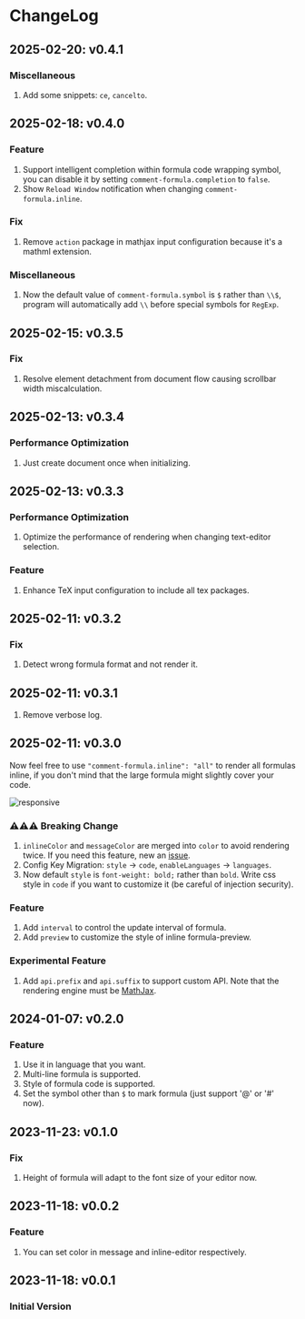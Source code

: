 # ChangeLog

## 2025-02-20: v0.4.1
### Miscellaneous
1. Add some snippets: `ce`, `cancelto`.

## 2025-02-18: v0.4.0
### Feature
1. Support intelligent completion within formula code wrapping symbol, you can disable it by setting `comment-formula.completion` to `false`.
2. Show `Reload Window` notification when changing `comment-formula.inline`.

### Fix
1. Remove `action` package in mathjax input configuration because it's a mathml extension.

### Miscellaneous
1. Now the default value of `comment-formula.symbol` is `$` rather than `\\$`, program will automatically add `\\` before special symbols for `RegExp`.

## 2025-02-15: v0.3.5
### Fix
1. Resolve element detachment from document flow causing scrollbar width miscalculation.

## 2025-02-13: v0.3.4
### Performance Optimization
1. Just create document once when initializing.

## 2025-02-13: v0.3.3
### Performance Optimization
1. Optimize the performance of rendering when changing text-editor selection.

### Feature
1. Enhance TeX input configuration to include all tex packages.

## 2025-02-11: v0.3.2
### Fix
1. Detect wrong formula format and not render it.

## 2025-02-11: v0.3.1
1. Remove verbose log.

## 2025-02-11: v0.3.0
Now feel free to use `"comment-formula.inline": "all"` to render all formulas inline, if you don't mind that the large formula might slightly cover your code.

![responsive](https://github.com/howcasperwhat/comment-formula/blob/main/res/responsive.gif)

### :warning::warning::warning: Breaking Change
1. `inlineColor` and `messageColor` are merged into `color` to avoid rendering twice. If you need this feature, new an [issue](https://github.com/howcasperwhat/comment-formula/issues/new).
2. Config Key Migration: `style` -> `code`, `enableLanguages` -> `languages`.
3. Now default `style` is `font-weight: bold;` rather than `bold`. Write css style in `code` if you want to customize it (be careful of injection security).

### Feature
1. Add `interval` to control the update interval of formula.
2. Add `preview` to customize the style of inline formula-preview.

### Experimental Feature
1. Add `api.prefix` and `api.suffix` to support custom API. Note that the rendering engine must be [MathJax](https://www.mathjax.org/).

## 2024-01-07: v0.2.0
### Feature
1. Use it in language that you want.
2. Multi-line formula is supported.
3. Style of formula code is supported.
4. Set the symbol other than `$` to mark formula (just support '@' or '#' now).

## 2023-11-23: v0.1.0
### Fix
1. Height of formula will adapt to the font size of your editor now.

## 2023-11-18: v0.0.2
### Feature 
1. You can set color in message and inline-editor respectively.

## 2023-11-18: v0.0.1
### Initial Version